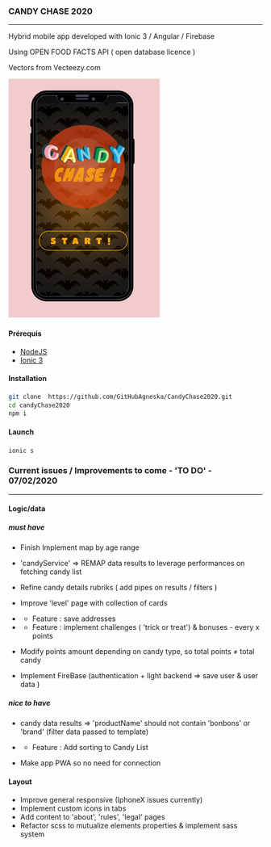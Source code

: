 

### CANDY CHASE 2020
* * * * *

Hybrid mobile app developed with Ionic 3 / Angular / Firebase

Using OPEN FOOD FACTS API ( open database licence )

Vectors from Vecteezy.com 

![alt text](./src/assets/imgs/candyChase_screen_welcome.jpg)


#### Prérequis
* [NodeJS](https://nodejs.org/)
* [Ionic 3](ionicframework.com/)

#### Installation

```bash
git clone  https://github.com/GitHubAgneska/CandyChase2020.git
cd candyChase2020
npm i
```

#### Launch

`ionic s`



### Current issues / Improvements to come  - 'TO DO'  - 07/02/2020
----------------------------------------------------------------

#### Logic/data

##### must have

- Finish Implement map by age range
- 'candyService' => REMAP data results to leverage performances 
    on fetching candy list

- Refine candy details rubriks ( add pipes on results / filters )
- Improve 'level' page with collection of cards
- + Feature : save addresses
- + Feature : implement challenges ( 'trick or treat') & bonuses - every x points
- Modify points amount depending on candy type, so 
    total points ≠ total candy
- Implement FireBase  (authentication + light backend => save user & user data )


##### nice to have

- candy data results =>  'productName' should not contain 'bonbons' or 'brand' (filter data passed to template)

- + Feature : Add sorting to Candy List
- Make app PWA so no need for connection


#### Layout

- Improve general responsive (IphoneX issues currently)
- Implement custom icons in tabs 
- Add content to 'about', 'rules', 'legal' pages
- Refactor scss to mutualize elements properties & 
    implement sass system


